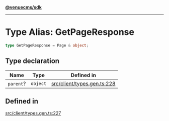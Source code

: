 [**@venuecms/sdk**](../Index.md)

***

# Type Alias: GetPageResponse

```ts
type GetPageResponse = Page & object;
```

## Type declaration

| Name | Type | Defined in |
| ------ | ------ | ------ |
| `parent`? | `object` | [src/client/types.gen.ts:228](https://github.com/venuecms/sdk/blob/f00451b8a27a69349a724b38e003e82c432884fc/src/client/types.gen.ts#L228) |

## Defined in

[src/client/types.gen.ts:227](https://github.com/venuecms/sdk/blob/f00451b8a27a69349a724b38e003e82c432884fc/src/client/types.gen.ts#L227)
